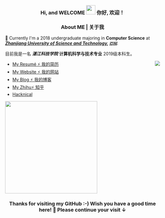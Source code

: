 <h3 align="center">Hi, and WELCOME <img src="https://raw.githubusercontent.com/iampavangandhi/iampavangandhi/master/gifs/Hi.gif" width="30px"/> 你好, 欢迎！</h3>


<h3 align="center">
About ME | 关于我
</h3>

</a>

🌱 Currently I'm a 2018 undergraduate majoring in **Computer Science** at ***[Zhanjiang University of Science and Technology](https://www.zjkju.edu.cn/), 🇨🇳***. 

目前我是一名 ***湛江科技学院*** **计算机科学与技术专业** 2019级本科生。

<a href="http://EEEugene.github.io/">
  <img align="right" src="https://github-readme-stats.vercel.app/api?username=EEEugene&bg_color=22272E&text_color=CDD9E5&count_private=true&show_icons=true&hide_border=true&include_all_commits=true" /> 
</a>

* [My Resumé ⚡ 我的简历](https://EEEugene.github.io/CV/?language=cn) 
* [My Website  ⚡ 我的网站](https://EEEugene.github.io/) 
* [My Blog  ⚡ 我的博客](https://blog.csdn.net/EEEugene) 
* [My Zhihu⚡ 知乎](https://www.zhihu.com/people/yige-xiang-kao-211de-li-ke-sheng) 
* [Hacknical](https://hacknical.com/EEEugene/github)
</details>

<p align="left">
<a href="http://hollowman6.github.io/">
  <img src="https://github-readme-stats.vercel.app/api/top-langs/?username=EEEugene&layout=compact&bg_color=22272E&text_color=CDD9E5&langs_count=10&hide_border=true" width="300px"/>
</a>
</p>

<h3 align="center">Thanks for visiting my GitHub :-) Wish you have a good time here! 🎉 Please continue your visit ↓</h3>
